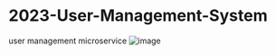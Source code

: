 # 2023-User-Management-System
user management microservice
![image](https://github.com/vladradu21/2023-User-Management-System/assets/117584846/794e91ff-3dbb-4fdc-9d48-7795bc4dad5a)
